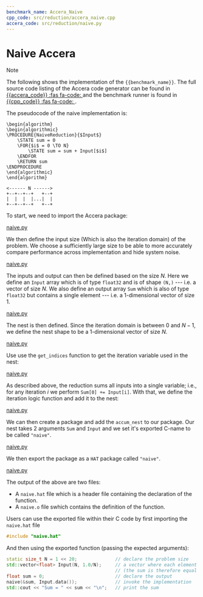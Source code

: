 ```yaml
---
benchmark_name: Accera_Naive
cpp_code: src/reduction/accera_naive.cpp
accera_code: src/reduction/naive.py
---
```

# Naive Accera

> [!Note]
> The following shows the implementation of the `{{benchmark_name}}`.
> The full source code listing of the Accera code generator can be found in  [{{accera_code}} :fas fa-code: ]({{accera_code}}) and the benchmark runner is found in [{{cpp_code}} :fas fa-code: ]({{cpp_code}}).
 
The pseudocode of the naive implementation is:

```algorithm
\begin{algorithm} 
\begin{algorithmic} 
\PROCEDURE{NaiveReduction}{$Input$}
    \STATE sum = 0 
    \FOR{$i$ = 0 \TO N} 
        \STATE sum = sum + Input[$i$]
    \ENDFOR
    \RETURN sum
\ENDPROCEDURE
\end{algorithmic}
\end{algorithm}
```


<!-- [naive.drawio](naive.drawio ':include :type=code drawio') -->


```ditaa
<------ N ------>
+--+--+--+   +--+
|  |  |  |...|  |
+--+--+--+   +--+
``` 

To start, we need to import the Accera package:

[naive.py](naive.py ':include :type=code python :fragment=import-package')

We then define the input size (Which is also the iteration domain) of the problem.
We choose a sufficiently large size to be able to more accurately compare performance across implementation and hide system noise.

[naive.py](naive.py ':include :type=code python :fragment=declare-input-length')

The inputs and output can then be defined based on the size $N$. 
Here we define an `Input` array which is of type `float32` and is of shape `(N,)` --- i.e. a vector of size $N$.
We also define an output array `Sum` which is also of type `float32` but contains a single element --- i.e. a 1-dimensional vector of size 1.

[naive.py](naive.py ':include :type=code python :fragment=declare-inputs')

The nest is then defined. 
Since the iteration domain is between $0$ and $N-1$, we define the nest shape to be a 1-dimensional vector of size $N$.

[naive.py](naive.py ':include :type=code python :fragment=declare-nest')

Use use the `get_indices` function to get the iteration variable used in the nest:

[naive.py](naive.py ':include :type=code python :fragment=get-nest-indices')

As described above, the reduction sums all inputs into a single variable; i.e., for any iteration $i$ we perform `Sum[0] += Input[i]`.
With that, we define the iteration logic function and add it to the nest: 

[naive.py](naive.py ':include :type=code python :fragment=declare-iteration-logic')

We can then create a package and add the `accum_nest` to our package.
Our nest takes $2$ arguments `Sum` and `Input` and we set it's exported C-name to be called `"naive"`.

[naive.py](naive.py ':include :type=code python :fragment=create-package')

We then export the package as a `HAT` package called `"naive"`. 

[naive.py](naive.py ':include :type=code python :fragment=build-package')

The output of the above are two files:
    
- A `naive.hat` file which is a header file containing the declaration of the function.
- A `naive.o` file swhich contains the definition of the function.

Users can use the exported file within their C code by first importing the `naive.hat` file

```cpp
#include "naive.hat"
```

And then using the exported function (passing the expected arguments):

```cpp
static size_t N = 1 << 20;              // declare the problem size
std::vector<float> Input(N, 1.0/N);     // a vector where each element is 1/N
                                        // (the sum is therefore equal to N)
float sum = 0;                          // declare the output
naive(&sum, Input.data());              // invoke the implementation
std::cout << "Sum = " << sum << "\n";   // print the sum
```

